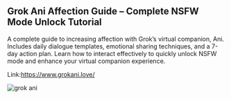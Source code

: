 ## Grok Ani Affection Guide – Complete NSFW Mode Unlock Tutorial
A complete guide to increasing affection with Grok’s virtual companion, Ani. Includes daily dialogue templates, emotional sharing techniques, and a 7-day action plan. Learn how to interact effectively to quickly unlock NSFW mode and enhance your virtual companion experience.

Link:https://www.grokani.love/

![grok ani](https://www.grokani.love/_next/image?url=%2Fani.png&w=256&q=75)
